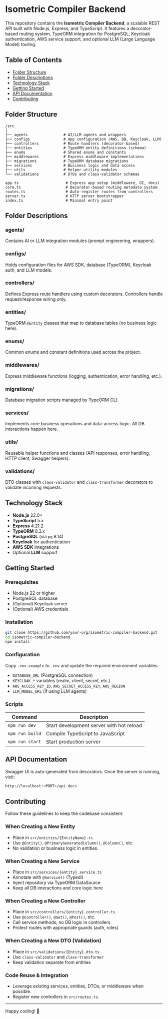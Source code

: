 # Isometric Compiler Backend

This repository contains the **Isometric Compiler Backend**, a scalable REST API built with Node.js, Express, and TypeScript. It features a decorator-based routing system, TypeORM integration for PostgreSQL, Keycloak authentication, AWS service support, and optional LLM (Large Language Model) tooling.

## Table of Contents
- [Folder Structure](#folder-structure)
- [Folder Descriptions](#folder-descriptions)
- [Technology Stack](#technology-stack)
- [Getting Started](#getting-started)
- [API Documentation](#api-documentation)
- [Contributing](#contributing)

## Folder Structure
```plain
/src
│
├── agents                # AI/LLM agents and wrappers
├── configs               # App configuration (AWS, DB, Keycloak, LLM)
├── controllers           # Route handlers (decorator-based)
├── entities              # TypeORM entity definitions (schema)
├── enums                 # Shared enums and constants
├── middlewares           # Express middleware implementations
├── migrations            # TypeORM database migrations
├── services              # Business logic and data access
├── utils                 # Helper utility modules
└── validations           # DTOs and class-validator schemas

app.ts                     # Express app setup (middleware, DI, docs)
core.ts                    # Decorator-based routing metadata system
routes.ts                  # Auto-register routes from controllers
server.ts                  # HTTP server bootstrapper
index.ts                   # Minimal entry point
```

## Folder Descriptions

### agents/
Contains AI or LLM integration modules (prompt engineering, wrappers).

### configs/
Holds configuration files for AWS SDK, database (TypeORM), Keycloak auth, and LLM models.

### controllers/
Defines Express route handlers using custom decorators. Controllers handle request/response wiring only.

### entities/
TypeORM `@Entity` classes that map to database tables (no business logic here).

### enums/
Common enums and constant definitions used across the project.

### middlewares/
Express middleware functions (logging, authentication, error handling, etc.).

### migrations/
Database migration scripts managed by TypeORM CLI.

### services/
Implements core business operations and data-access logic. All DB interactions happen here.

### utils/
Reusable helper functions and classes (API responses, error handling, HTTP client, Swagger helpers).

### validations/
DTO classes with `class-validator` and `class-transformer` decorators to validate incoming requests.

## Technology Stack
- **Node.js** 22.0+
- **TypeScript** 5.x
- **Express** 4.21.2
- **TypeORM** 0.3.x
- **PostgreSQL** (via `pg` 8.14)
- **Keycloak** for authentication
- **AWS SDK** integrations
- Optional **LLM** support

## Getting Started

### Prerequisites
- Node.js 22 or higher
- PostgreSQL database
- (Optional) Keycloak server
- (Optional) AWS credentials

### Installation
```bash
git clone https://github.com/your-org/isometric-compiler-backend.git
cd isometric-compiler-backend
npm install
```

### Configuration
Copy `.env.example` to `.env` and update the required environment variables:
- `DATABASE_URL` (PostgreSQL connection)
- `KEYCLOAK_*` variables (realm, client, secret, etc.)
- `AWS_ACCESS_KEY_ID`, `AWS_SECRET_ACCESS_KEY`, `AWS_REGION`
- `LLM_MODEL_URL` (if using LLM agents)

### Scripts
| Command                                     | Description                              |
| ------------------------------------------- | ---------------------------------------- |
| `npm run dev`                         | Start development server with hot reload |
| `npm run build`                             | Compile TypeScript to JavaScript         |
| `npm run start`                             | Start production server                  |

## API Documentation
Swagger UI is auto-generated from decorators. Once the server is running, visit:

```bash
http://localhost:<PORT>/api-docs
```

## Contributing

Follow these guidelines to keep the codebase consistent:

### When Creating a New Entity
- Place in `src/entities/{EntityName}.ts`
- Use `@Entity()`, `@PrimaryGeneratedColumn()`, `@Column()`, etc.
- No validation or business logic in entities.

### When Creating a New Service
- Place in `src/services/{entity}.service.ts`
- Annotate with `@Service()` (Typedi)
- Inject repository via TypeORM DataSource
- Keep all DB interactions and core logic here

### When Creating a New Controller
- Place in `src/controllers/{entity}.controller.ts`
- Use `@Controller()`, `@Get()`, `@Post()`, etc.
- Call service methods; no DB logic in controllers
- Protect routes with appropriate guards (auth, roles)

### When Creating a New DTO (Validation)
- Place in `src/validations/{Entity}.dto.ts`
- Use `class-validator` and `class-transformer`
- Keep validation separate from entities

### Code Reuse & Integration
- Leverage existing services, entities, DTOs, or middleware when possible.
- Register new controllers in `src/routes.ts`.

---

Happy coding! 🚀